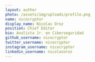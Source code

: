 ```yaml
---
layout: author
photo: /assets/img/uploads/profile.png
name: nicocryptor
display_name: Nicolas Oroz
position: Chief Editor
bio: Analista Jr. en Ciberseguridad
github_username: nicocryptor
twitter_username: nicocryptor
instagram_username: nicocryptor
linkedin_username: nicolasoroz
---
```


